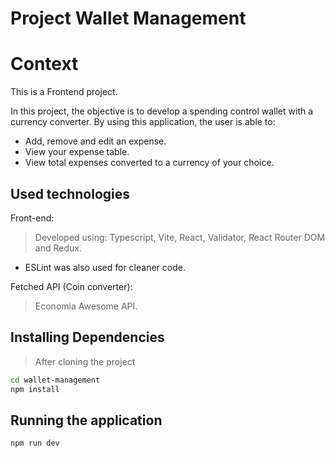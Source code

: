 # Project Wallet Management

# Context
This is a Frontend project.

In this project, the objective is to develop a spending control wallet with a currency converter. By using this application, the user is able to:

- Add, remove and edit an expense.
- View your expense table.
- View total expenses converted to a currency of your choice.

## Used technologies

Front-end:
> Developed using: Typescript, Vite, React, Validator, React Router DOM and Redux.
- ESLint was also used for cleaner code.

Fetched API (Coin converter):
> Economia Awesome API.

## Installing Dependencies

> After cloning the project

```bash
cd wallet-management
npm install
```

## Running the application
    
  ```
  npm run dev
  ```
